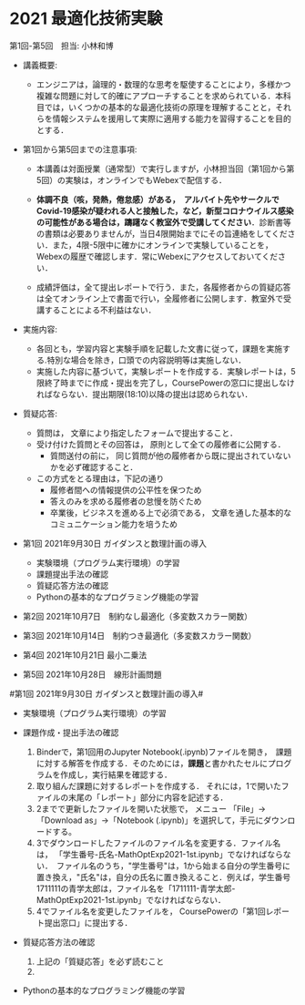 # 2021 最適化技術実験

第1回-第5回　担当: 小林和博

- 講義概要: 
  - エンジニアは，論理的・数理的な思考を駆使することにより，多様かつ複雑な問題に対して的確にアプローチすることを求められている．本科目では，いくつかの基本的な最適化技術の原理を理解することと，それらを情報システムを援用して実際に適用する能力を習得することを目的とする．

- 第1回から第5回までの注意事項:

  - 本講義は対面授業（通常型）で実行しますが，小林担当回（第1回から第5回）の実験は，オンラインでもWebexで配信する．
  
  - **体調不良（咳，発熱，倦怠感）がある，　アルバイト先やサークルでCovid-19感染が疑われる人と接触した，など，新型コロナウイルス感染の可能性がある場合は，躊躇なく教室外で受講してください**．診断書等の書類は必要ありませんが，当日4限開始までにその旨連絡をしてください．また，4限-5限中に確かにオンラインで実験していることを，Webexの履歴で確認します．常にWebexにアクセスしておいてください． 
  
  - 成績評価は，全て提出レポートで行う．また，各履修者からの質疑応答は全てオンライン上で書面で行い，全履修者に公開します．教室外で受講することによる不利益はない．

- 実施内容: 
  - 各回とも，学習内容と実験手順を記載した文書に従って，課題を実施する.特別な場合を除き，口頭での内容説明等は実施しない．
  - 実施した内容に基づいて，実験レポートを作成する．実験レポートは，5限終了時までに作成・提出を完了し，CoursePowerの窓口に提出しなければならない．提出期限(18:10)以降の提出は認められない．　

- 質疑応答: 
  - 質問は， 文章により指定したフォームで提出すること．　
  - 受け付けた質問とその回答は， 原則として全ての履修者に公開する．
    - 質問送付の前に， 同じ質問が他の履修者から既に提出されていないかを必ず確認すること．
  - この方式をとる理由は，下記の通り
    - 履修者間への情報提供の公平性を保つため
    - 答えのみを求める履修者の怠慢を防ぐため
    - 卒業後，ビジネスを進める上で必須である， 文章を通した基本的なコミュニケーション能力を培うため

- 第1回 2021年9月30日  ガイダンスと数理計画の導入
  - 実験環境（プログラム実行環境）の学習
  - 課題提出手法の確認
  - 質疑応答方法の確認
  - Pythonの基本的なプログラミング機能の学習

- 第2回 2021年10月7日　制約なし最適化（多変数スカラー関数）      

- 第3回 2021年10月14日　制約つき最適化（多変数スカラー関数）

- 第4回 2021年10月21日 最小二乗法

- 第5回 2021年10月28日　線形計画問題



#第1回 2021年9月30日  ガイダンスと数理計画の導入#

- 実験環境（プログラム実行環境）の学習

- 課題作成・提出手法の確認
  1. Binderで，第1回用のJupyter Notebook(.ipynb)ファイルを開き，　課題に対する解答を作成する．そのためには，**課題**と書かれたセルにプログラムを作成し，実行結果を確認する．
  2. 取り組んだ課題に対するレポートを作成する． それには，1で開いたファイルの末尾の「レポート」部分に内容を記述する．
  3. 2までで更新したファイルを開いた状態で， メニュー 「File」->「Download as」->「Notebook (.ipynb)」を選択して，手元にダウンロードする。
  4. 3でダウンロードしたファイルのファイル名を変更する．ファイル名は， 「学生番号-氏名-MathOptExp2021-1st.ipynb」でなければならない．　ファイル名のうち，"学生番号"は，1から始まる自分の学生番号に置き換え，"氏名"は，自分の氏名に置き換えること．例えば，学生番号 1711111の青学太郎は，ファイル名を「1711111-青学太郎-MathOptExp2021-1st.ipynb」でなければならない．
  5. 4でファイル名を変更したファイルを， CoursePowerの「第1回レポート提出窓口」に提出する．

- 質疑応答方法の確認
  1. 上記の「質疑応答」を必ず読むこと
  2. 

- Pythonの基本的なプログラミング機能の学習

